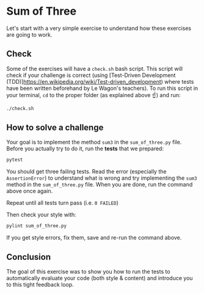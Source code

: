 # Sum of Three

Let's start with a very simple exercise to understand how these exercises are going to work.

## Check

Some of the exercises will have a `check.sh` bash script. This script will check if your challenge is correct (using [Test-Driven Development (TDD)]https://en.wikipedia.org/wiki/Test-driven_development) where tests have been written beforehand by Le Wagon's teachers). To run this script in your terminal, `cd` to the proper folder (as explained above ☝️) and run:

```bash
./check.sh
```

## How to solve a challenge

Your goal is to implement the method `sum3` in the `sum_of_three.py` file. Before you actually try to do it, run the **tests** that we prepared:

```bash
pytest
```

You should get three failing tests. Read the error (especially the `AssertionError`) to understand what is wrong and try implementing the `sum3` method in the `sum_of_three.py` file. When you are done, run the command above once again.

Repeat until all tests turn pass (i.e. `0 FAILED`)

Then check your style with:

```bash
pylint sum_of_three.py
```

If you get style errors, fix them, save and re-run the command above.

## Conclusion

The goal of this exercise was to show you how to run the tests to automatically evaluate your code (both style & content) and introduce you to this tight feedback loop.
